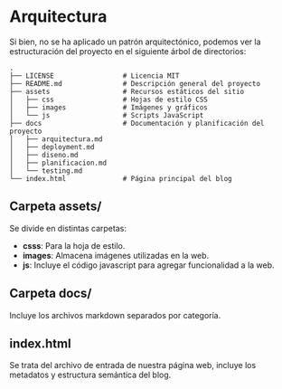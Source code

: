 # Arquitectura

Si bien, no se ha aplicado un patrón arquitectónico, podemos ver la estructuración del proyecto en el siguiente árbol de directorios:

```
.
├── LICENSE                 # Licencia MIT
├── README.md               # Descripción general del proyecto
├── assets                  # Recursos estáticos del sitio
│   ├── css                 # Hojas de estilo CSS
│   ├── images              # Imágenes y gráficos
│   └── js                  # Scripts JavaScript
├── docs                    # Documentación y planificación del proyecto
│   ├── arquitectura.md
│   ├── deployment.md
│   ├── diseno.md
│   ├── planificacion.md
│   └── testing.md
└── index.html              # Página principal del blog
```

## Carpeta assets/

Se divide en distintas carpetas:

- **csss**: Para la hoja de estilo.
- **images**: Almacena imágenes utilizadas en la web.
- **js**: Incluye el código javascript para agregar funcionalidad a la web.

## Carpeta docs/

Incluye los archivos markdown separados por categoría.

## index.html

Se trata del archivo de entrada de nuestra página web, incluye los metadatos y estructura semántica del blog.
